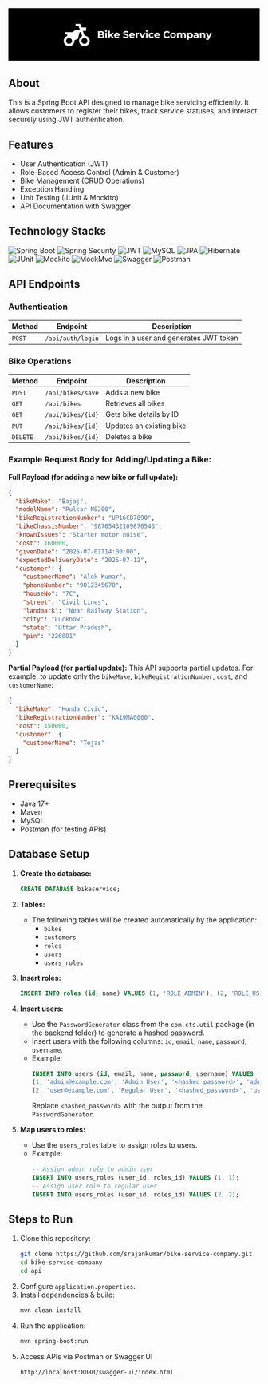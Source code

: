 <div align="center">
  <img src="/assets/cover.png" alt="cover"/>
</div>

## About

This is a Spring Boot API designed to manage bike servicing efficiently. It allows customers to register their bikes, track service statuses, and interact securely using JWT authentication.

## Features

- User Authentication (JWT)
- Role-Based Access Control (Admin & Customer)
- Bike Management (CRUD Operations)
- Exception Handling
- Unit Testing (JUnit & Mockito)
- API Documentation with Swagger

## Technology Stacks

![Spring Boot](https://img.shields.io/badge/Spring%20Boot-%236DB33F.svg?style=for-the-badge&logo=spring-boot&logoColor=white)
![Spring Security](https://img.shields.io/badge/Spring%20Security-%236DB33F.svg?style=for-the-badge&logo=spring-security&logoColor=white)
![JWT](https://img.shields.io/badge/JWT-%23F6C915.svg?style=for-the-badge&logo=json-web-tokens&logoColor=white)
![MySQL](https://img.shields.io/badge/MySQL-%2300758F.svg?style=for-the-badge&logo=mysql&logoColor=white)
![JPA](https://img.shields.io/badge/JPA-%23FF7200.svg?style=for-the-badge&logo=hibernate&logoColor=white)
![Hibernate](https://img.shields.io/badge/Hibernate-%239B0E27.svg?style=for-the-badge&logo=hibernate&logoColor=white)
![JUnit](https://img.shields.io/badge/JUnit-%2325A162.svg?style=for-the-badge&logo=junit5&logoColor=white)
![Mockito](https://img.shields.io/badge/Mockito-%2300A7E0.svg?style=for-the-badge&logo=mockito&logoColor=white)
![MockMvc](https://img.shields.io/badge/MockMvc-%23404D59.svg?style=for-the-badge&logo=spring&logoColor=white)
![Swagger](https://img.shields.io/badge/Swagger-%2388C100.svg?style=for-the-badge&logo=swagger&logoColor=white)
![Postman](https://img.shields.io/badge/Postman-%23FF6C37.svg?style=for-the-badge&logo=postman&logoColor=white)

## API Endpoints

### Authentication

| Method | Endpoint          | Description                            |
| ------ | ----------------- | -------------------------------------- |
| `POST` | `/api/auth/login` | Logs in a user and generates JWT token |

### Bike Operations

| Method   | Endpoint          | Description              |
| -------- | ----------------- | ------------------------ |
| `POST`   | `/api/bikes/save` | Adds a new bike          |
| `GET`    | `/api/bikes`      | Retrieves all bikes      |
| `GET`    | `/api/bikes/{id}` | Gets bike details by ID  |
| `PUT`    | `/api/bikes/{id}` | Updates an existing bike |
| `DELETE` | `/api/bikes/{id}` | Deletes a bike           |

### Example Request Body for Adding/Updating a Bike:

**Full Payload (for adding a new bike or full update):**

```json
{
  "bikeMake": "Bajaj",
  "modelName": "Pulsar NS200",
  "bikeRegistrationNumber": "UP16CD7890",
  "bikeChassisNumber": "98765432109876543",
  "knownIssues": "Starter motor noise",
  "cost": 160000,
  "givenDate": "2025-07-01T14:00:00",
  "expectedDeliveryDate": "2025-07-12",
  "customer": {
    "customerName": "Alok Kumar",
    "phoneNumber": "9012345678",
    "houseNo": "7C",
    "street": "Civil Lines",
    "landmark": "Near Railway Station",
    "city": "Lucknow",
    "state": "Uttar Pradesh",
    "pin": "226001"
  }
}
```

**Partial Payload (for partial update):**
This API supports partial updates. For example, to update only the `bikeMake`, `bikeRegistrationNumber`, `cost`, and `customerName`:

```json
{
  "bikeMake": "Honda Civic",
  "bikeRegistrationNumber": "KA19MA0000",
  "cost": 150000,
  "customer": {
    "customerName": "Tejas"
  }
}
```

## Prerequisites

- Java 17+
- Maven
- MySQL
- Postman (for testing APIs)

## Database Setup

1. **Create the database:**

   ```sql
   CREATE DATABASE bikeservice;
   ```

2. **Tables:**

   - The following tables will be created automatically by the application:
     - `bikes`
     - `customers`
     - `roles`
     - `users`
     - `users_roles`

3. **Insert roles:**

   ```sql
   INSERT INTO roles (id, name) VALUES (1, 'ROLE_ADMIN'), (2, 'ROLE_USER');
   ```

4. **Insert users:**

   - Use the `PasswordGenerator` class from the `com.cts.util` package (in the backend folder) to generate a hashed password.
   - Insert users with the following columns: `id`, `email`, `name`, `password`, `username`.
   - Example:
     ```sql
     INSERT INTO users (id, email, name, password, username) VALUES
     (1, 'admin@example.com', 'Admin User', '<hashed_password>', 'admin'),
     (2, 'user@example.com', 'Regular User', '<hashed_password>', 'user');
     ```
     Replace `<hashed_password>` with the output from the `PasswordGenerator`.

5. **Map users to roles:**
   - Use the `users_roles` table to assign roles to users.
   - Example:
     ```sql
     -- Assign admin role to admin user
     INSERT INTO users_roles (user_id, roles_id) VALUES (1, 1);
     -- Assign user role to regular user
     INSERT INTO users_roles (user_id, roles_id) VALUES (2, 2);
     ```

## Steps to Run

1.  Clone this repository:
    ```sh
    git clone https://github.com/srajankumar/bike-service-company.git
    cd bike-service-company
    cd api
    ```
2.  Configure `application.properties`.
3.  Install dependencies & build:
    ```sh
    mvn clean install
    ```
4.  Run the application:
    ```sh
    mvn spring-boot:run
    ```
5.  Access APIs via Postman or Swagger UI
    ```sh
    http://localhost:8080/swagger-ui/index.html
    ```
